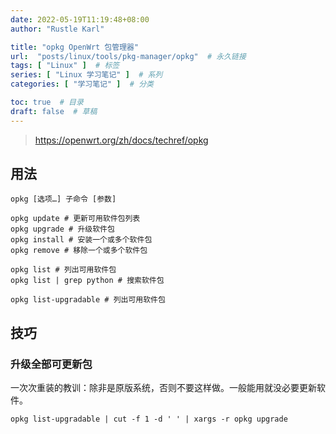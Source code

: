```yaml
---
date: 2022-05-19T11:19:48+08:00
author: "Rustle Karl"

title: "opkg OpenWrt 包管理器"
url:  "posts/linux/tools/pkg-manager/opkg"  # 永久链接
tags: [ "Linux" ]  # 标签
series: [ "Linux 学习笔记" ]  # 系列
categories: [ "学习笔记" ]  # 分类

toc: true  # 目录
draft: false  # 草稿
---
```


> https://openwrt.org/zh/docs/techref/opkg

## 用法

```shell
opkg [选项…] 子命令 [参数]
```

```shell
opkg update # 更新可用软件包列表
opkg upgrade # 升级软件包
opkg install # 安装一个或多个软件包
opkg remove # 移除一个或多个软件包
```

```shell
opkg list # 列出可用软件包
opkg list | grep python # 搜索软件包

opkg list-upgradable # 列出可用软件包
```

## 技巧

### 升级全部可更新包

一次次重装的教训：除非是原版系统，否则不要这样做。一般能用就没必要更新软件。

```
opkg list-upgradable | cut -f 1 -d ' ' | xargs -r opkg upgrade
```
